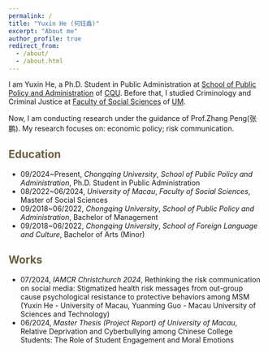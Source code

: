 ```yaml
---
permalink: /
title: "Yuxin He (何钰鑫)"
excerpt: "About me"
author_profile: true
redirect_from: 
  - /about/
  - /about.html
---
```


I am Yuxin He, a Ph.D. Student in Public Administration at [School of Public Policy and Administration](https://cpa.cqu.edu.cn/) of [CQU](https://www.cqu.edu.cn). Before that, I studied Criminology and Criminal Justice at [Faculty of Social Sciences](https://fss.um.edu.mo) of [UM](https://www.um.edu.mo).

Now, I am conducting research under the guidance of Prof.Zhang Peng(张鹏). My research focuses on: economic policy; risk communication. 


<span style="color:#6b5d40">Education</span>
----------

- 09/2024~Present, *Chongqing University*, *School of Public Policy and Administration*, Ph.D. Student in Public Administration
- 08/2022~06/2024, *University of Macau*, *Faculty of Social Sciences*, Master of Social Sciences
- 09/2018~06/2022, *Chongqing University*, *School of Public Policy and Administration*, Bachelor of Management
- 09/2018~06/2022, *Chongqing University*, *School of Foreign Language and Culture*, Bachelor of Arts (Minor)


<span style="color:#6b5d40">Works</span>
----------

- 07/2024, *IAMCR Christchurch 2024*, Rethinking the risk communication on social media: Stigmatized health risk messages from out-group cause psychological resistance to protective behaviors among MSM (Yuxin He - University of Macau, Yuanming Guo - Macau University of Sciences and Technology)
- 06/2024, *Master Thesis (Project Report) of University of Macau*, Relative Deprivation and Cyberbullying among Chinese College Students: The Role of Student Engagement and Moral Emotions
